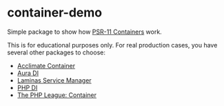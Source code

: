 # container-demo
Simple package to show how [PSR-11 Containers](https://www.php-fig.org/psr/psr-11/) work.

This is for educational purposes only. For real production cases, you have several other packages to choose:
* [Acclimate Container](https://github.com/AcclimateContainer/acclimate-container)
* [Aura DI](https://github.com/auraphp/Aura.Di/)
* [Laminas Service Manager](https://github.com/laminas/laminas-servicemanager/)
* [PHP DI](https://php-di.org/)
* [The PHP League: Container](https://container.thephpleague.com/)
